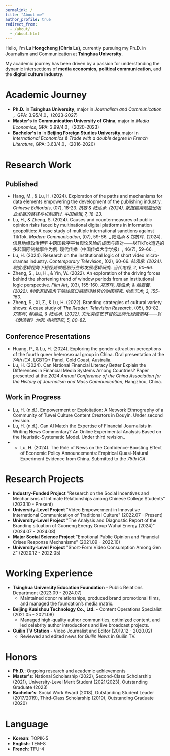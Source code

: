 ```yaml
---
permalink: /
title: "About me"
author_profile: true
redirect_from: 
  - /about/
  - /about.html
---
```

Hello, I'm **Lu Hongcheng (Chris Lu)**, currently pursuing my Ph.D. in Journalism and Communication at **Tsinghua University**. 

My academic journey has been driven by a passion for understanding the dynamic intersections of **media economics, political communication**, and the **digital culture industry**. 


Academic Journey
======
- **Ph.D.** in **Tsinghua University**, major in _Journalism and Communication_ ，GPA: 3.95/4.0，(2023-2027)
- **Master's** in **Communication University of China**, major in _Media Economics_, GPA: 3.99/4.0，(2020-2023)
- **Bachelor's in** in  **Beijing Foreign Studies University**,major in _International Economics & Trade with a double degree in French Literature_, GPA: 3.63/4.0，(2016-2020)


Research Work
======

## Published
  - Hang, M., & Lu, H. (2024). Exploration of the paths and mechanisms for data elements empowering the development of the publishing industry. *Chinese Editorials*, (07), 18-23.
    _杭敏 & 陆泓承. (2024). 数据要素赋能出版业发展的路径与机制探讨. 中国编辑, 7, 18–23._
  - Lu, H., & Zheng, S. (2024). Causes and countermeasures of public opinion risks faced by multinational digital platforms in information geopolitics: A case study of multiple international sanctions against TikTok. *Modern Communication*, (07), 59-66.
    _ 陆泓承 & 郑苏晖. (2024). 信息地缘政治博弈中跨国数字平台舆论风险的成因与应对——以TikTok遭遇的多起国际制裁事件为例. 现代传播（中国传媒大学学报）, 46(7), 59–66. _
  - Lu, H. (2024). Research on the institutional logic of short video micro-dramas industry. *Contemporary Television*, (02), 60-66.
  _陆泓承. (2024). 制度逻辑视角下短视频微短剧行业的发展逻辑研究. 当代电视, 2, 60–66._
  - Zheng, S., Lu, H., & Yin, W. (2022). An exploration of the driving forces behind the shortening trend of window periods from an institutional logic perspective. *Film Art*, (03), 155-160.
    _郑苏晖, 陆泓承, & 殷雯馨. (2022). 制度逻辑视角下院线窗口期缩短趋势的动因探究. 电影艺术, 3, 155–160._
  - Zheng, S., Xi, Z., & Lu, H. (2022). Branding strategies of cultural variety shows: A case study of *The Reader*. *Television Research*, (05), 80-82.
    _郑苏晖, 郗展弘, & 陆泓承. (2022). 文化类综艺节目的品牌化经营策略——以《朗读者》为例. 电视研究, 5, 80–82._

  
## Conference Presentations

- Huang, P., & Lu, H. (2024). Exploring the gender attraction perceptions of the fourth queer heterosexual group in China. Oral presentation at the *74th ICA*, LGBTQ+ Panel, Gold Coast, Australia.
- Lu, H. (2024). Can National Financial Literacy Better Explain the Differences in Financial Media Systems Among Countries? Paper presented at the *2024 Annual Conference of the China Association for the History of Journalism and Mass Communication*, Hangzhou, China.

## Work in Progress

  - Lu, H. (n.d.). Empowerment or Exploitation: A Network Ethnography of a Community of Tuwei Culture Content Creators in Douyin. Under second revision.
  - Lu, H. (n.d.). Can AI Match the Expertise of Financial Journalists in Writing News Commentary? An Online Experimental Analysis Based on the Heuristic-Systematic Model. Under third revision..
  - - Lu, H. (2024). The Role of News on the Confidence-Boosting Effect of Economic Policy Announcements: Empirical Quasi-Natural Experiment Evidence from China. Submitted to the *75th ICA*.
  

Research Projects
======

  - **Industry-Funded Project** "Research on the Social Incentives and Mechanisms of Intimate Relationships among Chinese College Students" (2023.10 - Present)
  - **University-Level Project** "Video Empowerment in Innovative International Communication of Traditional Culture" (2022.07 - Present)
  - **University-Level Project** "The Analysis and Diagnostic Report of the Branding situation of Guoneng Energy Group Wuhai Energy (2024)" (2024.07 - 2024.08)
  - **Major Social Science Project** "Emotional Public Opinion and Financial Crises Response Mechanisms" (2021.09 - 2022.10)
  - **University-Level Project** "Short-Form Video Consumption Among Gen Z" (2020.12 - 2022.05)

Working Experience
======

  - **Tsinghua University Education Foundation** - Public Relations Department (2023.09 - 2024.07)
    - Maintained donor relationships, produced brand promotional films, and managed the foundation’s media matrix.
  - **Beijing Kuaishou Technology Co., Ltd.** - Content Operations Specialist (2021.05 - 2021.08)
    - Managed high-quality author communities, optimized content, and led celebrity author introductions and live broadcast projects.
  - **Guilin TV Station** - Video Journalist and Editor (2019.12 - 2020.02)
    - Reviewed and edited news for *Guilin News* in Guilin TV.

Honors
======

- **Ph.D.**: Ongoing research and academic achievements
- **Master's**: National Scholarship (2022), Second-Class Scholarship (2021), University-Level Merit Student (2021/2023), Outstanding Graduate (2023)
- **Bachelor's**: Social Work Award (2018), Outstanding Student Leader (2017/2019), Third-Class Scholarship (2019), Outstanding Graduate (2020)

Language
======

- **Korean**: TOPIK-5
- **English**: TEM-8
- **French**: TFU-4
